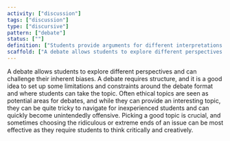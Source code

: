 ```yaml
---
activity: ["discussion"]
tags: ["discussion"]
type: ["discursive"]
pattern: ["debate"]
status: [""]
definition: ["Students provide arguments for different interpretations or sides of an issue or scenario."]
scaffold: ["A debate allows students to explore different perspectives and can challenge their inherent biases. A debate requires structure, and it is a good idea to set up some limitations and constraints around the debate format and where students can take the topic. Often ethical topics are seen as potential areas for debates, and while they can provide an interesting topic, they can be quite tricky to navigate for inexperienced students and can quickly become unintendedly offensive. Picking a good topic is crucial, and sometimes choosing the ridiculous or extreme ends of an issue can be most effective as they require students to think critically and creatively."]
---
```


A debate allows students to explore different perspectives and can challenge their inherent biases. A debate requires structure, and it is a good idea to set up some limitations and constraints around the debate format and where students can take the topic. Often ethical topics are seen as potential areas for debates, and while they can provide an interesting topic, they can be quite tricky to navigate for inexperienced students and can quickly become unintendedly offensive. Picking a good topic is crucial, and sometimes choosing the ridiculous or extreme ends of an issue can be most effective as they require students to think critically and creatively.
